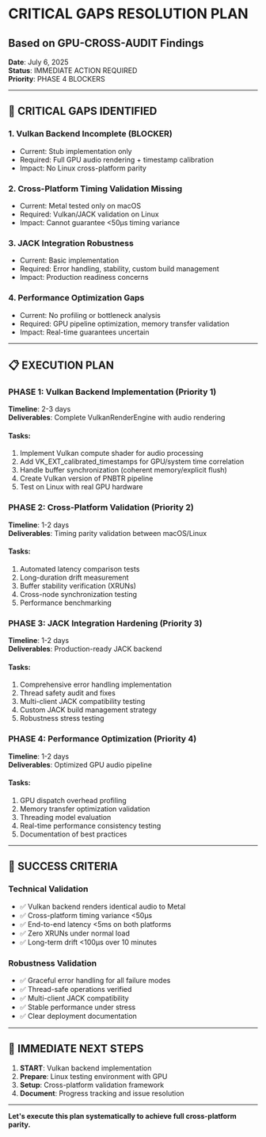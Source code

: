 # CRITICAL GAPS RESOLUTION PLAN
## Based on GPU-CROSS-AUDIT Findings

**Date**: July 6, 2025  
**Status**: IMMEDIATE ACTION REQUIRED  
**Priority**: PHASE 4 BLOCKERS

---

## 🚨 CRITICAL GAPS IDENTIFIED

### **1. Vulkan Backend Incomplete (BLOCKER)**
- Current: Stub implementation only
- Required: Full GPU audio rendering + timestamp calibration
- Impact: No Linux cross-platform parity

### **2. Cross-Platform Timing Validation Missing**
- Current: Metal tested only on macOS
- Required: Vulkan/JACK validation on Linux
- Impact: Cannot guarantee <50µs timing variance

### **3. JACK Integration Robustness**
- Current: Basic implementation
- Required: Error handling, stability, custom build management
- Impact: Production readiness concerns

### **4. Performance Optimization Gaps**
- Current: No profiling or bottleneck analysis
- Required: GPU pipeline optimization, memory transfer validation
- Impact: Real-time guarantees uncertain

---

## 📋 EXECUTION PLAN

### **PHASE 1: Vulkan Backend Implementation (Priority 1)**
**Timeline**: 2-3 days  
**Deliverables**: Complete VulkanRenderEngine with audio rendering

#### Tasks:
1. Implement Vulkan compute shader for audio processing
2. Add VK_EXT_calibrated_timestamps for GPU/system time correlation
3. Handle buffer synchronization (coherent memory/explicit flush)
4. Create Vulkan version of PNBTR pipeline
5. Test on Linux with real GPU hardware

### **PHASE 2: Cross-Platform Validation (Priority 2)**
**Timeline**: 1-2 days  
**Deliverables**: Timing parity validation between macOS/Linux

#### Tasks:
1. Automated latency comparison tests
2. Long-duration drift measurement
3. Buffer stability verification (XRUNs)
4. Cross-node synchronization testing
5. Performance benchmarking

### **PHASE 3: JACK Integration Hardening (Priority 3)**
**Timeline**: 1-2 days  
**Deliverables**: Production-ready JACK backend

#### Tasks:
1. Comprehensive error handling implementation
2. Thread safety audit and fixes
3. Multi-client JACK compatibility testing
4. Custom JACK build management strategy
5. Robustness stress testing

### **PHASE 4: Performance Optimization (Priority 4)**
**Timeline**: 1-2 days  
**Deliverables**: Optimized GPU audio pipeline

#### Tasks:
1. GPU dispatch overhead profiling
2. Memory transfer optimization validation
3. Threading model evaluation
4. Real-time performance consistency testing
5. Documentation of best practices

---

## 🎯 SUCCESS CRITERIA

### **Technical Validation**
- ✅ Vulkan backend renders identical audio to Metal
- ✅ Cross-platform timing variance <50µs
- ✅ End-to-end latency <5ms on both platforms
- ✅ Zero XRUNs under normal load
- ✅ Long-term drift <100µs over 10 minutes

### **Robustness Validation**
- ✅ Graceful error handling for all failure modes
- ✅ Thread-safe operations verified
- ✅ Multi-client JACK compatibility
- ✅ Stable performance under stress
- ✅ Clear deployment documentation

---

## 🚀 IMMEDIATE NEXT STEPS

1. **START**: Vulkan backend implementation
2. **Prepare**: Linux testing environment with GPU
3. **Setup**: Cross-platform validation framework
4. **Document**: Progress tracking and issue resolution

---

**Let's execute this plan systematically to achieve full cross-platform parity.**
